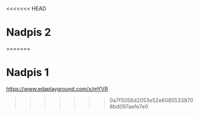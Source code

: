 <<<<<<< HEAD
# Nadpis 2
=======
# Nadpis 1
https://www.edaplayground.com/x/mYVR
>>>>>>> 0a7f5056d2053e52e60855338708bd097aefe7e0
